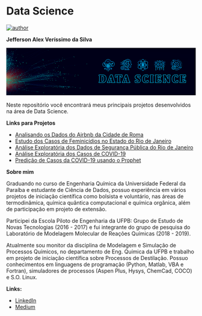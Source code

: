 # Data Science

[![author](https://img.shields.io/badge/author-Jefferson_Veríssimo-black.svg)](https://www.linkedin.com/in/jefferson-veríssimo-963094177/) 

**Jefferson Alex Veríssimo da Silva**

<p align="center">
  <img src="Background.png" >
</p>

Neste repositório você encontrará meus principais projetos desenvolvidos na área de Data Science.

**Links para Projetos**

* [Analisando os Dados do Airbnb da Cidade de Roma](https://bit.ly/37uHy9v)
* [Estudo dos Casos de Feminicídios no Estado do Rio de Janeiro](https://bit.ly/32fu5l1)
* [Análise Exploratória dos Dados de Segurança Pública do Rio de Janeiro](https://bit.ly/2J7PHH3)
* [Análise Exploratória dos Casos de COVID-19](https://bit.ly/3bFOJOK)
* [Predição de Casos da COVID-19 usando o Prophet](https://bit.ly/39CrJ1o)

**Sobre mim**

Graduando no curso de Engenharia Química da Universidade Federal da Paraíba e estudante de Ciência de Dados, possuo experiência em vários projetos de iniciação científica como bolsista e voluntário, nas áreas de termodinâmica, química quântica computacional e química orgânica, além de participação em projeto de extensão.

Participei da Escola Piloto de Engenharia da UFPB: Grupo de Estudo de Novas Tecnologias (2016 - 2017) e fui integrante do grupo de pesquisa do Laboratório de Modelagem Molecular de Reações Químicas (2018 - 2019).

Atualmente sou monitor da disciplina de Modelagem e Simulação de Processos Químicos, no departamento de Eng. Química da UFPB e trabalho em projeto de iniciação científica sobre Processos de Destilação. Possuo conhecimentos em linguagens de programação (Python, Matlab, VBA e Fortran), simuladores de processos (Aspen Plus, Hysys, ChemCad, COCO) e S.O. Linux. 


**Links:**
* [LinkedIn](https://www.linkedin.com/in/jefferson-veríssimo-963094177/)
* [Medium](https://medium.com/@jeffersonverissimo_)

